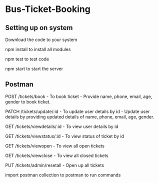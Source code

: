 ﻿# Bus-Ticket-Booking
 
 ## Setting up on system
 
 Download the code to your system

 npm install to install all modules
 
 npm test to test code

 npm start to start the server


## Postman

POST   /tickets/book  - To book ticket   - Provide name, phone, email, age, gender to book ticket.

PATCH  /tickets/update/:id   - To update user details by id - Update user details by providing updated details of name, phone, email, age, gender.

GET    /tickets/viewdetails/:id   - To view user details by id

GET   /tickets/viewstatus/:id     -   To view status of ticket by id

GET   /tickets/viewopen     -  To view all open tickets

GET   /tickets/viewclose    -  To view all closed tickets

PUT   /tickets/admin/resetall  -  Open up all tickets


import postman collection to postman to run commands
 
